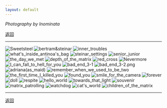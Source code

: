 ```yaml
---
layout: default
---
```


_Photography by Inominata_

[返回](../)

* * *

<link rel="stylesheet" href="{{ '/assets/css/style.css' | relative_url }}">

<div class="gallery">
    <img src="../docs/assets/images/Sweetsteel.png" alt="Sweetsteel">
    <img src="../docs/assets/images/bertram&steinar.jpg" alt="bertram&steinar">
    <img src="../docs/assets/images/inner_troubles.jpg" alt="inner_troubles">
    <img src="../docs/assets/images/what's_inside_antinoa's_bag.png" alt="what's_inside_antinoa's_bag">
    <img src="../docs/assets/images/steinar_settings.png" alt="steinar_settings">
    <img src="../docs/assets/images/senior_junior.png" alt="senior_junior">
    <img src="../docs/assets/images/the_day_we_met.png" alt="the_day_we_met" />
    <img src="../docs/assets/images/depth_of_the_matrix.png" alt="depth_of_the_matrix" />
    <img src="../docs/assets/images/red_cross.png" alt="red_cross" />
    <img src="../docs/assets/images/Nevermore.JPG" alt="Nevermore" />
    <img src="../docs/assets/images/I_can_fall_to_hell_for_you.JPG" alt="I_can_fall_to_hell_for_you" />
    <img src="../docs/assets/images/bad_end_3-1.JPG" alt="bad_end_3-1" />
    <img src="../docs/assets/images/bad_end_3-2.png" alt="bad_end_3-2.png" />
    <img src="../docs/assets/images/adriana(as_maid).jpg" alt="adriana(as_maid)" />
    <img src="../docs/assets/images/remember_when_we_used_to_be_two.jpg" alt="remember_when_we_used_to_be_two" />
    <img src="../docs/assets/images/the_first_time_I_killed_you.jpg" alt="the_first_time_I_killed_you" />
    <img src="../docs/assets/images/found_you.png" alt="found_you" />
    <img src="../docs/assets/images/smile_for_the_camera.png" alt="smile_for_the_camera" />
    <img src="../docs/assets/images/forever.png" alt="forever" />
    <img src="../docs/assets/images/doll.png" alt="doll" />
    <img src="../docs/assets/images/respite.png" alt="respite" />
    <img src="../docs/assets/images/hello_world.jpg" alt="hello_world" />
    <img src="../docs/assets/images/towards_that_light.png" alt="towards_that_light" />
    <img src="../docs/assets/images/souvenir.png" alt="souvenir" />
    <img src="../docs/assets/images/matrix_patrolling.png" alt="matrix_patrolling" />
    <img src="../docs/assets/images/watchdog.jpg" alt="watchdog" />
    <img src="../docs/assets/images/cat's_world.png" alt="cat's_world" />
    <img src="../docs/assets/images/children_of_the_matrix.png" alt="children_of_the_matrix" />
</div>

* * *

[返回](../)

<br/>
